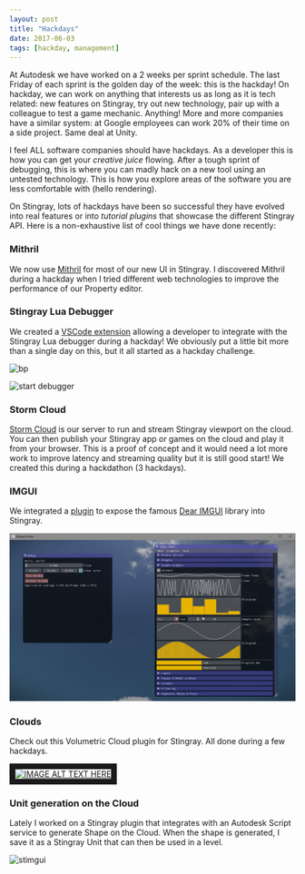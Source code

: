 ```yaml
---
layout: post
title: "Hackdays"
date: 2017-06-03
tags: [hackday, management]
---
```


At Autodesk we have worked on a 2 weeks per sprint schedule. The last Friday of each sprint is the golden day of the week: this is the hackday! On hackday, we can work on anything that interests us as long as it is tech related: new features on Stingray, try out new technology, pair up with a colleague to test a game mechanic. Anything! More and more companies have a similar system: at Google employees can work 20% of their time on a side project. Same deal at Unity.

I feel ALL software companies should have hackdays. As a developer this is how you can get your *creative juice* flowing. After a tough sprint of debugging, this is where you can madly hack on a new tool using an untested technology. This is how you explore areas of the software you are less comfortable with (hello rendering).

On Stingray, lots of hackdays have been so successful they have evolved into real features or into *tutorial plugins* that showcase the different Stingray API. Here is a non-exhaustive list of cool things we have done recently:

### Mithril

We now use [Mithril](https://mithril.js.org/) for most of our new UI in Stingray. I discovered Mithril during a hackday when I tried different web technologies to improve the performance of our Property editor.

### Stingray Lua Debugger

We created a [VSCode extension](https://github.com/jschmidt42/stingray-vscode-debugger) allowing a developer to integrate with the Stingray Lua debugger during a hackday! We obviously put a little bit more than a single day on this, but it all started as a hackday challenge.

![bp](https://cloud.githubusercontent.com/assets/4054655/24269119/65fa0ec6-0fe6-11e7-93bf-ba47f932e74f.png)

![start debugger](https://cloud.githubusercontent.com/assets/4054655/24308807/da2a0008-109f-11e7-970b-5d82953c0fe0.gif)

### Storm Cloud

[Storm Cloud](https://github.com/jschmidt42/storm_cloud) is our server to run and stream Stingray viewport on the cloud. You can then publish your Stingray app or games on the cloud and play it from your browser. This is a proof of concept and it would need a lot more work to improve latency and streaming quality but it is still good start! We created this during a hackdathon (3 hackdays). 

### IMGUI

We integrated a [plugin](https://github.com/jschmidt42/imgui-cmake) to expose the famous [Dear IMGUI](https://github.com/ocornut/imgui) library into Stingray.

![stimgui](../img/stingray_imgui.png)

### Clouds
Check out this Volumetric Cloud plugin for Stingray. All done during a few hackdays.

<a href="http://www.youtube.com/watch?feature=player_embedded&v=lZ1i3b5fa5U " target="_blank"><img src="http://img.youtube.com/vi/lZ1i3b5fa5U/0.jpg" alt="IMAGE ALT TEXT HERE" width="240" height="180" border="10" /></a>

### Unit generation on the Cloud

Lately I worked on a Stingray plugin that integrates with an Autodesk Script service to generate Shape on the Cloud. When the shape is generated, I save it as a Stingray Unit that can then be used in a level.

![stimgui](../img/asm-hfdm.gif)